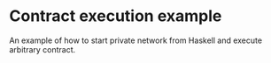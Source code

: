 # Contract execution example

An example of how to start private network from Haskell and execute arbitrary contract.
